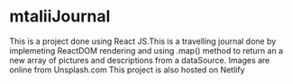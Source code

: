 # mtaliiJournal
This is a project done using React JS.This is a travelling journal done by implemeting ReactDOM rendering and using .map() method to return an a new array of pictures and descriptions from a dataSource.
Images are online from Unsplash.com
This project is also hosted on Netlify
